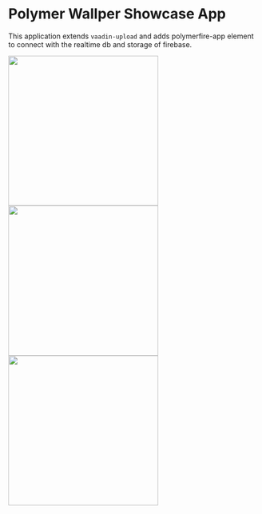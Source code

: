 # Polymer Wallper Showcase App

This application extends `vaadin-upload` and adds polymerfire-app element to connect with the realtime db and storage of firebase. 

<img src="https://cloud.githubusercontent.com/assets/617876/20542815/97c9d2e8-b103-11e6-9766-9ffd16a0e99a.gif" height="300" />
<img src="https://cloud.githubusercontent.com/assets/617876/20542816/97f3f438-b103-11e6-903d-c5857f1cae54.gif" height="300" />
<img src="https://cloud.githubusercontent.com/assets/617876/20542817/9802a1e0-b103-11e6-8dec-708e634fef22.gif" height="300" />


